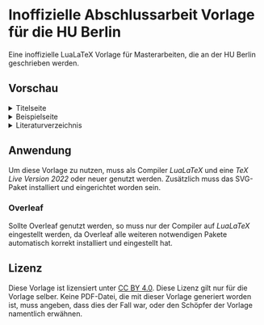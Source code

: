 # Inoffizielle Abschlussarbeit Vorlage für die HU Berlin
Eine inoffizielle LuaLaTeX Vorlage für Masterarbeiten, die an der HU Berlin geschrieben werden.

## Vorschau
<details>
<summary>
Titelseite
</summary>
  
![thesis-nobox-01](https://github.com/DavidKrassnig/abschlussarbeit_lualatex_vorlage_hu-berlin/assets/96623786/e43eeda9-9144-44dc-9cb3-7b2af0f7f075)
</details>

<details>
<summary>
Beispielseite
</summary>
  
![thesis-nobox-14](https://github.com/DavidKrassnig/abschlussarbeit_lualatex_vorlage_hu-berlin/assets/96623786/3e047201-bb84-406c-8af0-6ecfbf36dc41)
</details>

<details>
<summary>
Literaturverzeichnis
</summary>
  
![thesis-nobox-19](https://github.com/DavidKrassnig/abschlussarbeit_lualatex_vorlage_hu-berlin/assets/96623786/9f5a69f2-6758-4a5a-99ff-08ac8f2cfd56)
</details>


## Anwendung
Um diese Vorlage zu nutzen, muss als Compiler *LuaLaTeX* und eine *TeX Live Version 2022* oder neuer genutzt werden. Zusätzlich muss das SVG-Paket installiert und eingerichtet worden sein.

### Overleaf
Sollte Overleaf genutzt werden, so muss nur der Compiler auf *LuaLaTeX* eingestellt werden, da Overleaf alle weiteren notwendigen Pakete automatisch korrekt installiert und eingestellt hat.

## Lizenz
Diese Vorlage ist lizensiert unter [CC BY 4.0](https://creativecommons.org/licenses/by/4.0/). Diese Lizenz gilt nur für die Vorlage selber. Keine PDF-Datei, die mit dieser Vorlage generiert worden ist, muss angeben, dass dies der Fall war, oder den Schöpfer der Vorlage namentlich erwähnen.
